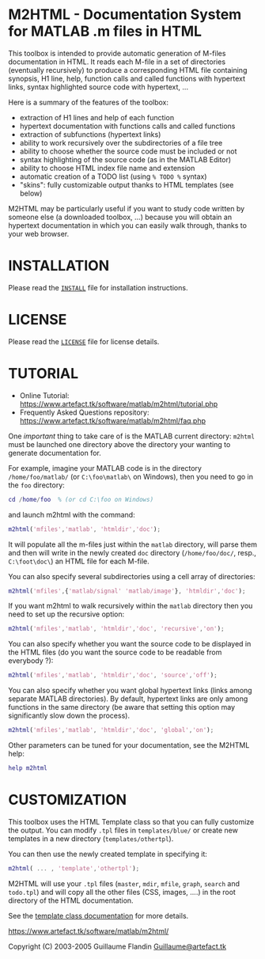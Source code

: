 M2HTML - Documentation System for MATLAB .m files in HTML
=========================================================

This toolbox is intended to provide automatic generation of M-files 
documentation in HTML. It reads each M-file in a set of directories
(eventually recursively) to produce a corresponding HTML file containing
synopsis, H1 line, help, function calls and called functions with 
hypertext links, syntax highlighted source code with hypertext, ...
 
Here is a summary of the features of the toolbox:
* extraction of H1 lines and help of each function
* hypertext documentation with functions calls and called functions
* extraction of subfunctions (hypertext links)
* ability to work recursively over the subdirectories of a file tree
* ability to choose whether the source code must be included or not
* syntax highlighting of the source code (as in the MATLAB Editor)
* ability to choose HTML index file name and extension
* automatic creation of a TODO list (using `% TODO %` syntax)
* "skins": fully customizable output thanks to HTML templates (see below)

M2HTML may be particularly useful if you want to study code written by
someone else (a downloaded toolbox, ...) because you will obtain an
hypertext documentation in which you can easily walk through, thanks
to your web browser.

INSTALLATION
============

Please read the [`INSTALL`](INSTALL) file for installation instructions.

LICENSE
=======

Please read the [`LICENSE`](LICENSE) file for license details.

TUTORIAL
========

* Online Tutorial: https://www.artefact.tk/software/matlab/m2html/tutorial.php
* Frequently Asked Questions repository: https://www.artefact.tk/software/matlab/m2html/faq.php
 
One *important* thing to take care of is the MATLAB current directory: `m2html` 
must be launched one directory above the directory your wanting to generate 
documentation for.

For example, imagine your MATLAB code is in the directory `/home/foo/matlab/`
(or `C:\foo\matlab\` on Windows), then you need to go in the `foo` directory:
 
```matlab
cd /home/foo  % (or cd C:\foo on Windows)
```
and launch m2html with the command:
```matlab 
m2html('mfiles','matlab', 'htmldir','doc');
```

It will populate all the m-files just within the `matlab` directory, will parse
them and then will write in the newly created `doc` directory (`/home/foo/doc/`,
resp., `C:\foot\doc\`) an HTML file for each M-file.
 
You can also specify several subdirectories using a cell array of directories:
```matlab
m2html('mfiles',{'matlab/signal' 'matlab/image'}, 'htmldir','doc');
``` 
If you want m2html to walk recursively within the `matlab` directory then you 
need to set up the recursive option:
```matlab
m2html('mfiles','matlab', 'htmldir','doc', 'recursive','on');
```
You can also specify whether you want the source code to be displayed in the 
HTML files (do you want the source code to be readable from everybody ?):
```matlab
m2html('mfiles','matlab', 'htmldir','doc', 'source','off');
``` 
You can also specify whether you want global hypertext links (links among 
separate MATLAB directories). By default, hypertext links are only among 
functions in the same directory (be aware that setting this option may 
significantly slow down the process).
```matlab
m2html('mfiles','matlab', 'htmldir','doc', 'global','on');
```

Other parameters can be tuned for your documentation, see the M2HTML help:
```matlab 
help m2html
```

CUSTOMIZATION
=============

This toolbox uses the HTML Template class so that you can fully customize the
output. You can modify `.tpl` files in `templates/blue/` or create new templates 
in a new directory (`templates/othertpl`).

You can then use the newly created template in specifying it:
```matlab
m2html( ... , 'template','othertpl');
```

M2HTML will use your `.tpl` files (`master`, `mdir`, `mfile`, `graph`, `search` and 
`todo.tpl`) and will copy all the other files (CSS, images, ....) in the root
directory of the HTML documentation.
 
See the [template class documentation](https://www.artefact.tk/software/matlab/template/) for more details.

https://www.artefact.tk/software/matlab/m2html/ 

Copyright (C) 2003-2005 Guillaume Flandin <Guillaume@artefact.tk>
